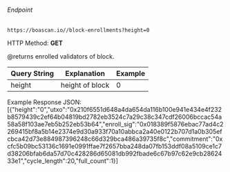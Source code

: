 ###### Endpoint

    https://boascan.io//block-enrollments?height=0

HTTP Method: **GET**

@returns enrolled validators of block.

| Query String | Explanation    | Example                            |
| ------------ | -------------- | ---------------------------------- |
| height      | height of block | 0 |

Example Response JSON:<br/>
[{"height":"0","utxo":"0x210f6551d648a4da654da116b100e941e434e4f232b8579439c2ef64b04819bd2782eb3524c7a29c38c347cdf26006bccac54a58a58f103ae7eb5b252eb53b64","enroll_sig":"0x018389f5876ebac77ad4c2269415bf8a5b14e2374e9d30a933f70a10abbca2a40e0122b707d1a0b305efcbca42d73e884987396248c66d329bca486a39735f8c","commitment":"0xcfc5b09bc53136c1691e0991ffae7f2657bba248da07fb153ddf08a5109ce1c7d38206bfab6da57d70c428286d65081db992fbade6c67b97c62e9cb2862433e1","cycle_length":20,"full_count":1}]